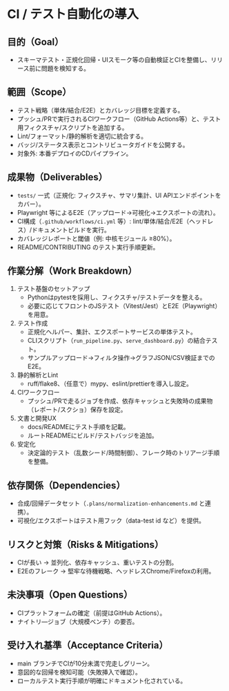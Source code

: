 # CI / テスト自動化の導入

## 目的（Goal）
- スキーマテスト・正規化回帰・UIスモーク等の自動検証とCIを整備し、リリース前に問題を検知する。

## 範囲（Scope）
- テスト戦略（単体/結合/E2E）とカバレッジ目標を定義する。
- プッシュ/PRで実行されるCIワークフロー（GitHub Actions等）と、テスト用フィクスチャ/スクリプトを追加する。
- Lint/フォーマット/静的解析を適切に統合する。
- バッジ/ステータス表示とコントリビュータガイドを公開する。
- 対象外: 本番デプロイのCDパイプライン。

## 成果物（Deliverables）
- `tests/` 一式（正規化: フィクスチャ、サマリ集計、UI APIエンドポイントをカバー）。
- Playwright 等によるE2E（アップロード→可視化→エクスポートの流れ）。
- CI構成（`.github/workflows/ci.yml` 等）: lint/単体/結合/E2E（ヘッドレス）/ドキュメントビルドを実行。
- カバレッジレポートと閾値（例: 中核モジュール ≥80%）。
- README/CONTRIBUTING のテスト実行手順更新。

## 作業分解（Work Breakdown）
1. テスト基盤のセットアップ
   - Pythonはpytestを採用し、フィクスチャ/テストデータを整える。
   - 必要に応じてフロントのJSテスト（Vitest/Jest）とE2E（Playwright）を用意。
2. テスト作成
   - 正規化ヘルパー、集計、エクスポートサービスの単体テスト。
   - CLIスクリプト（`run_pipeline.py`、`serve_dashboard.py`）の結合テスト。
   - サンプルアップロード→フィルタ操作→グラフJSON/CSV検証までのE2E。
3. 静的解析とLint
   - ruff/flake8、（任意で）mypy、eslint/prettierを導入し設定。
4. CIワークフロー
   - プッシュ/PRで走るジョブを作成、依存キャッシュと失敗時の成果物（レポート/スクショ）保存を設定。
5. 文書と開発UX
   - docs/READMEにテスト手順を記載。
   - ルートREADMEにビルド/テストバッジを追加。
6. 安定化
   - 決定論的テスト（乱数シード/時間制御）、フレーク時のトリアージ手順を整備。

## 依存関係（Dependencies）
- 合成/回帰データセット（`.plans/normalization-enhancements.md` と連携）。
- 可視化/エクスポートはテスト用フック（data-test id など）を提供。

## リスクと対策（Risks & Mitigations）
- CIが長い → 並列化、依存キャッシュ、重いテストの分割。
- E2Eのフレーク → 堅牢な待機戦略、ヘッドレスChrome/Firefoxの利用。

## 未決事項（Open Questions）
- CIプラットフォームの確定（前提はGitHub Actions）。
- ナイトリ―ジョブ（大規模ベンチ）の要否。

## 受け入れ基準（Acceptance Criteria）
- main ブランチでCIが10分未満で完走しグリーン。
- 意図的な回帰を検知可能（失敗挿入で確認）。
- ローカルテスト実行手順が明確にドキュメント化されている。
